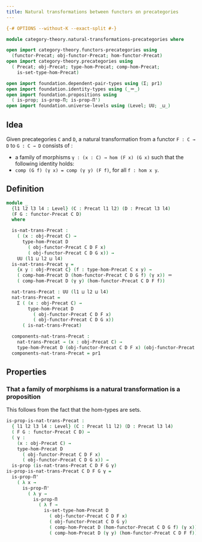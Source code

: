 ```yaml
---
title: Natural transformations between functors on precategories
---
```


```agda
{-# OPTIONS --without-K --exact-split #-}

module category-theory.natural-transformations-precategories where

open import category-theory.functors-precategories using
  (functor-Precat; obj-functor-Precat; hom-functor-Precat)
open import category-theory.precategories using
  ( Precat; obj-Precat; type-hom-Precat; comp-hom-Precat;
    is-set-type-hom-Precat)

open import foundation.dependent-pair-types using (Σ; pr1)
open import foundation.identity-types using (_＝_)
open import foundation.propositions using
  ( is-prop; is-prop-Π; is-prop-Π')
open import foundation.universe-levels using (Level; UU; _⊔_)
```

## Idea

Given precategories `C` and `D`, a natural transformation from a functor `F : C → D` to `G : C → D` consists of :
- a family of morphisms `γ : (x : C) → hom (F x) (G x)`
such that the following identity holds:
- `comp (G f) (γ x) = comp (γ y) (F f)`, for all `f : hom x y`.

## Definition

```agda
module _
  {l1 l2 l3 l4 : Level} (C : Precat l1 l2) (D : Precat l3 l4)
  (F G : functor-Precat C D)
  where

  is-nat-trans-Precat :
    ( (x : obj-Precat C) →
      type-hom-Precat D
        ( obj-functor-Precat C D F x)
        ( obj-functor-Precat C D G x)) →
    UU (l1 ⊔ l2 ⊔ l4)
  is-nat-trans-Precat γ =
    {x y : obj-Precat C} (f : type-hom-Precat C x y) →
    ( comp-hom-Precat D (hom-functor-Precat C D G f) (γ x)) ＝
    ( comp-hom-Precat D (γ y) (hom-functor-Precat C D F f))

  nat-trans-Precat : UU (l1 ⊔ l2 ⊔ l4)
  nat-trans-Precat =
    Σ ( (x : obj-Precat C) →
        type-hom-Precat D
          ( obj-functor-Precat C D F x)
          ( obj-functor-Precat C D G x))
      ( is-nat-trans-Precat)

  components-nat-trans-Precat :
    nat-trans-Precat → (x : obj-Precat C) →
    type-hom-Precat D (obj-functor-Precat C D F x) (obj-functor-Precat C D G x)
  components-nat-trans-Precat = pr1
```

## Properties

### That a family of morphisms is a natural transformation is a proposition

This follows from the fact that the hom-types are sets.

```agda
is-prop-is-nat-trans-Precat :
  { l1 l2 l3 l4 : Level} (C : Precat l1 l2) (D : Precat l3 l4)
  ( F G : functor-Precat C D) →
  ( γ :
    (x : obj-Precat C) →
    type-hom-Precat D
      ( obj-functor-Precat C D F x)
      ( obj-functor-Precat C D G x)) →
  is-prop (is-nat-trans-Precat C D F G γ)
is-prop-is-nat-trans-Precat C D F G γ =
  is-prop-Π'
    ( λ x →
      is-prop-Π'
        ( λ y →
          is-prop-Π
            ( λ f →
              is-set-type-hom-Precat D
                ( obj-functor-Precat C D F x)
                ( obj-functor-Precat C D G y)
                ( comp-hom-Precat D (hom-functor-Precat C D G f) (γ x))
                ( comp-hom-Precat D (γ y) (hom-functor-Precat C D F f)))))
```
